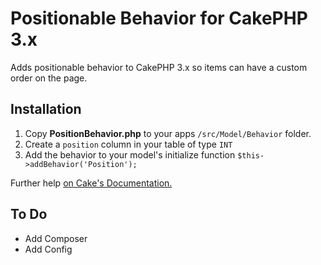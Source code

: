# Positionable Behavior for CakePHP 3.x
Adds positionable behavior to CakePHP 3.x so items can have a custom order on the page.

## Installation

1. Copy **PositionBehavior.php** to your apps ```/src/Model/Behavior``` folder.
2. Create a ```position``` column in your table of type ```INT```
3. Add the behavior to your model's initialize function ```$this->addBehavior('Position');```

Further help [on Cake's Documentation.](http://book.cakephp.org/3.0/en/orm/behaviors.html#using-behaviors)

## To Do

- Add Composer
- Add Config

